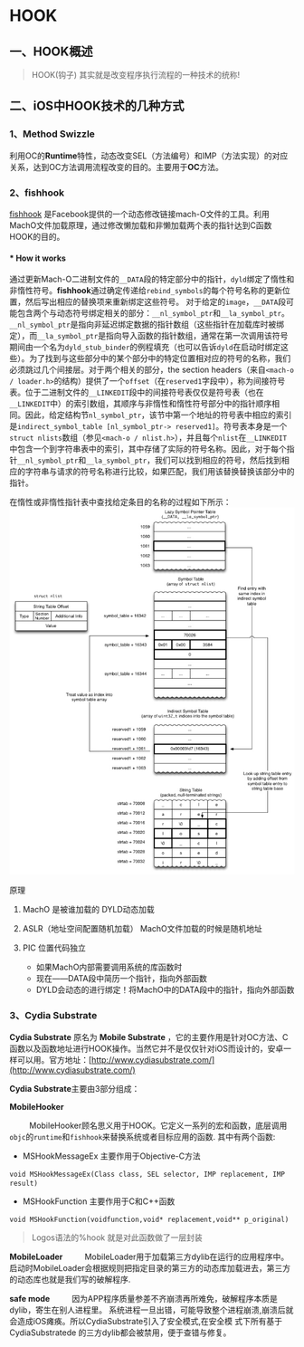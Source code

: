 # HOOK

## 一、HOOK概述

> HOOK(钩子) 其实就是改变程序执行流程的一种技术的统称!


## 二、iOS中HOOK技术的几种方式

### 1、Method Swizzle

利用OC的**Runtime**特性，动态改变SEL（方法编号）和IMP（方法实现）的对应关系，达到OC方法调用流程改变的目的。主要用于**OC**方法。

### 2、fishhook
[fishhook](https://github.com/facebook/fishhook) 是Facebook提供的一个动态修改链接mach-O文件的工具。利用MachO文件加载原理，通过修改懒加载和非懒加载两个表的指针达到C函数HOOK的目的。

#### * How it works

通过更新Mach-O二进制文件的`__DATA`段的特定部分中的指针，`dyld`绑定了惰性和非惰性符号。**fishhook**通过确定传递给`rebind_symbols`的每个符号名称的更新位置，然后写出相应的替换项来重新绑定这些符号。 
对于给定的`image`，`__DATA`段可能包含两个与动态符号绑定相关的部分：`__nl_symbol_ptr`和`__la_symbol_ptr`。 `__nl_symbol_ptr`是指向非延迟绑定数据的指针数组（这些指针在加载库时被绑定），而`__la_symbol_ptr`是指向导入函数的指针数组，通常在第一次调用该符号期间由一个名为`dyld_stub_binder`的例程填充（也可以告诉`dyld`在启动时绑定这些）。为了找到与这些部分中的某个部分中的特定位置相对应的符号的名称，我们必须跳过几个间接层。对于两个相关的部分，the section headers（来自`<mach-o / loader.h>`的结构）提供了一个`offset`（在`reserved1`字段中），称为间接符号表。位于二进制文件的`__LINKEDIT`段中的间接符号表仅仅是符号表（也在`__LINKEDIT`中）的索引数组，其顺序与非惰性和惰性符号部分中的指针顺序相同。因此，给定结构节`nl_symbol_ptr`，该节中第一个地址的符号表中相应的索引是`indirect_symbol_table [nl_symbol_ptr-> reserved1]`。符号表本身是一个`struct nlists`数组（参见`<mach-o / nlist.h>`），并且每个`nlist`在`__LINKEDIT`中包含一个到字符串表中的索引，其中存储了实际的符号名称。因此，对于每个指针`__nl_symbol_ptr`和`__la_symbol_ptr`，我们可以找到相应的符号，然后找到相应的字符串与请求的符号名称进行比较，如果匹配，我们用该替换替换该部分中的指针。

在惰性或非惰性指针表中查找给定条目的名称的过程如下所示：
![通过符号表查找字符串](media/15262813725894/15262819366331.jpg)


原理
1. MachO 是被谁加载的  DYLD动态加载

2. ASLR（地址空间配置随机加载）  MachO文件加载的时候是随机地址

3. PIC 位置代码独立

    - 如果MachO内部需要调用系统的库函数时
    - 现在——DATA段中简历一个指针，指向外部函数
    - DYLD会动态的进行绑定！将MachO中的DATA段中的指针，指向外部函数

    
### 3、Cydia Substrate

**Cydia Substrate** 原名为 **Mobile Substrate** ，它的主要作用是针对OC方法、C函数以及函数地址进行HOOK操作。当然它并不是仅仅针对iOS而设计的，安卓一样可以用。官方地址：[http://www.cydiasubstrate.com/](http://www.cydiasubstrate.com/)

**Cydia Substrate**主要由3部分组成：

**MobileHooker**

   MobileHooker顾名思义用于HOOK。它定义一系列的宏和函数，底层调用`objc`的`runtime`和`fishhook`来替换系统或者目标应用的函数.
其中有两个函数:

* MSHookMessageEx 主要作用于Objective-C方法

 ```
 void MSHookMessageEx(Class class, SEL selector, IMP replacement, IMP result)
 ```
 
* MSHookFunction 主要作用于C和C++函数

 ```
 void MSHookFunction(voidfunction,void* replacement,void** p_original)
 ```
 
> Logos语法的%hook 就是对此函数做了一层封装

**MobileLoader**
   MobileLoader用于加载第三方dylib在运行的应用程序中。启动时MobileLoader会根据规则把指定目录的第三方的动态库加载进去，第三方的动态库也就是我们写的破解程序.

**safe mode**
   因为APP程序质量参差不齐崩溃再所难免，破解程序本质是dylib，寄生在别人进程里。 系统进程一旦出错，可能导致整个进程崩溃,崩溃后就会造成iOS瘫痪。所以CydiaSubstrate引入了安全模式,在安全模 式下所有基于CydiaSubstratede 的三方dylib都会被禁用，便于查错与修复。





